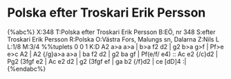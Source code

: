 # Polska efter Troskari Erik Persson

{%abc%}
X:348
T:Polska efter Troskari Erik Persson
B:EÖ, nr 348
S:efter Troskari Erik Persson
R:Polska
O:Västra Fors, Malungs sn, Dalarna
Z:Nils L
L:1/8
M:3/4
%%tuplets 0 0 1
K:D
A2 a>a a>a | b>a f2 d2 | g2 b>a g>f | Pf>e e>c A2 |
A2 {/g}a>a a>a | ba f2 d2 | g2 ba gf | Pf(e/f/ e4) ::
Ac e2 {/c}d2 | Pg2 (3fgf e2 | Ac e2 d2 | g2 (3fgf ef |
ga b2 {/f}d2 | ce [dD]4 :|
{%endabc%}
